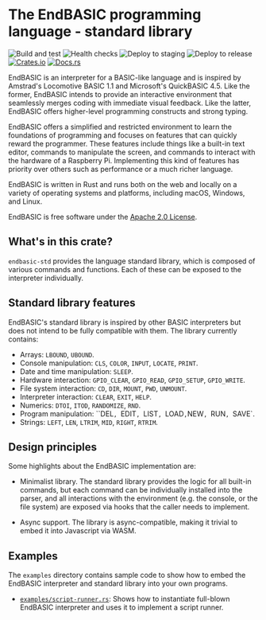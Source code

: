 # The EndBASIC programming language - standard library

![Build and test](https://github.com/jmmv/endbasic/workflows/Build%20and%20test/badge.svg)
![Health checks](https://github.com/jmmv/endbasic/workflows/Health%20checks/badge.svg)
![Deploy to staging](https://github.com/jmmv/endbasic/workflows/Deploy%20to%20staging/badge.svg)
![Deploy to release](https://github.com/jmmv/endbasic/workflows/Deploy%20to%20release/badge.svg)
[![Crates.io](https://img.shields.io/crates/v/endbasic-std.svg)](https://crates.io/crates/endbasic-std/)
[![Docs.rs](https://docs.rs/endbasic-std/badge.svg)](https://docs.rs/endbasic-std/)

EndBASIC is an interpreter for a BASIC-like language and is inspired by
Amstrad's Locomotive BASIC 1.1 and Microsoft's QuickBASIC 4.5.  Like the former,
EndBASIC intends to provide an interactive environment that seamlessly merges
coding with immediate visual feedback.  Like the latter, EndBASIC offers
higher-level programming constructs and strong typing.

EndBASIC offers a simplified and restricted environment to learn the foundations
of programming and focuses on features that can quickly reward the programmer.
These features include things like a built-in text editor, commands to
manipulate the screen, and commands to interact with the hardware of a Raspberry
Pi.  Implementing this kind of features has priority over others such as
performance or a much richer language.

EndBASIC is written in Rust and runs both on the web and locally on a variety of
operating systems and platforms, including macOS, Windows, and Linux.

EndBASIC is free software under the [Apache 2.0 License](LICENSE).

## What's in this crate?

`endbasic-std` provides the language standard library, which is composed of
various commands and functions.  Each of these can be exposed to the
interpreter individually.

## Standard library features

EndBASIC's standard library is inspired by other BASIC interpreters but does
not intend to be fully compatible with them.  The library currently contains:

*   Arrays: `LBOUND`, `UBOUND`.
*   Console manipulation: `CLS`, `COLOR`, `INPUT`, `LOCATE`, `PRINT`.
*   Date and time manipulation: `SLEEP`.
*   Hardware interaction: `GPIO_CLEAR`, `GPIO_READ`, `GPIO_SETUP`, `GPIO_WRITE`.
*   File system interaction: `CD`, `DIR`, `MOUNT`, `PWD`, `UNMOUNT`.
*   Interpreter interaction: `CLEAR`, `EXIT`, `HELP`.
*   Numerics: `DTOI`, `ITOD`, `RANDOMIZE`, `RND`.
*   Program manipulation: ``DEL`, `EDIT`, `LIST`, `LOAD`,`NEW`, `RUN`, `SAVE`.
*   Strings: `LEFT`, `LEN`, `LTRIM`, `MID`, `RIGHT`, `RTRIM`.

## Design principles

Some highlights about the EndBASIC implementation are:

*   Minimalist library.  The standard library provides the logic for all
    built-in commands, but each command can be individually installed into the
    parser, and all interactions with the environment (e.g. the console, or the
    file system) are exposed via hooks that the caller needs to implement.

*   Async support.  The library is async-compatible, making it trivial to
    embed it into Javascript via WASM.

## Examples

The `examples` directory contains sample code to show how to embed the EndBASIC
interpreter and standard library into your own programs.

*   [`examples/script-runner.rs`](examples/script-runner.rs): Shows how to
    instantiate full-blown EndBASIC interpreter and uses it to implement a
    script runner.
